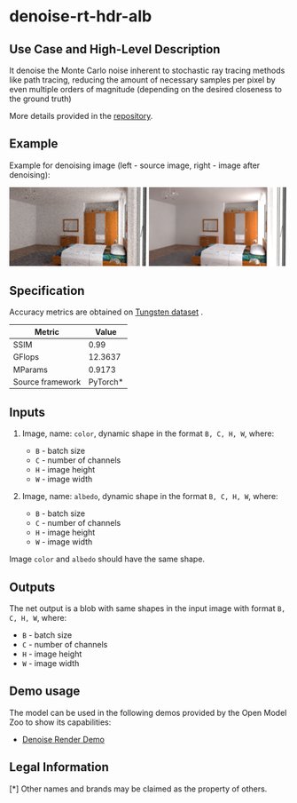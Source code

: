 # denoise-rt-hdr-alb

## Use Case and High-Level Description

It denoise the Monte Carlo noise inherent to stochastic ray tracing methods like path tracing, reducing the amount of necessary samples per pixel by even multiple orders of magnitude (depending on the desired closeness to the ground truth)

More details provided in the [repository](https://github.com/OpenImageDenoise/oidn).


## Example

Example for denoising image (left - source image, right - image after denoising):

![](./assets/denoising_image.png)



## Specification
Accuracy metrics are obtained on [Tungsten dataset](https://sites.google.com/view/bilateral-grid-denoising/home/supplemental-material-dataset)
.

| Metric           | Value     |
|------------------|-----------|
| SSIM             | 0.99      |
| GFlops           | 12.3637   |
| MParams          | 0.9173    |
| Source framework | PyTorch\* |


## Inputs

1. Image, name: `color`, dynamic shape in the format `B, C, H, W`, where:

    - `B` - batch size
    - `C` - number of channels
    - `H` - image height
    - `W` - image width

2. Image, name: `albedo`, dynamic shape in the format `B, C, H, W`, where:

    - `B` - batch size
    - `C` - number of channels
    - `H` - image height
    - `W` - image width

Image `color` and `albedo` should have the same shape.

## Outputs
The net output is a blob with same shapes in the input image with format `B, C, H, W`, where:

   - `B` - batch size
   - `C` - number of channels
   - `H` - image height
   - `W` - image width

## Demo usage

The model can be used in the following demos provided by the Open Model Zoo to show its capabilities:

* [Denoise Render Demo](../../../demos/denoise_ray_tracing_demo/python/README.md)

## Legal Information
[*] Other names and brands may be claimed as the property of others.
